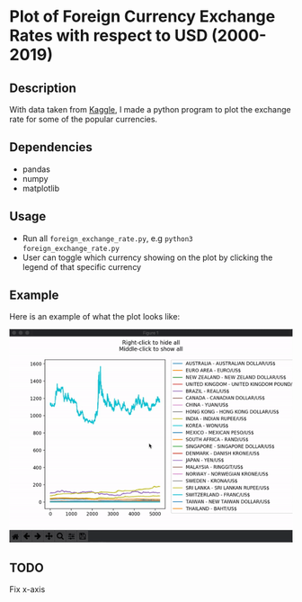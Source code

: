 # Plot of Foreign Currency Exchange Rates with respect to USD (2000-2019)

## Description
With data taken from [Kaggle](https://www.kaggle.com/brunotly/foreign-exchange-rates-per-dollar-20002019), I made a python program to plot the exchange rate for some of the popular currencies.

## Dependencies

* pandas
* numpy
* matplotlib

## Usage

* Run all `foreign_exchange_rate.py`, e.g `python3 foreign_exchange_rate.py`
* User can toggle which currency showing on the plot by clicking the legend of that specific currency

## Example
Here is an example of what the plot looks like:

![](./example.gif)

## TODO
Fix x-axis
